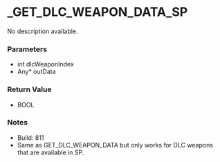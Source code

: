 # _GET_DLC_WEAPON_DATA_SP

No description available.

### Parameters
* int dlcWeaponIndex
* Any* outData

### Return Value
* BOOL

### Notes
* Build: 811
* Same as GET_DLC_WEAPON_DATA but only works for DLC weapons that are available in SP.

